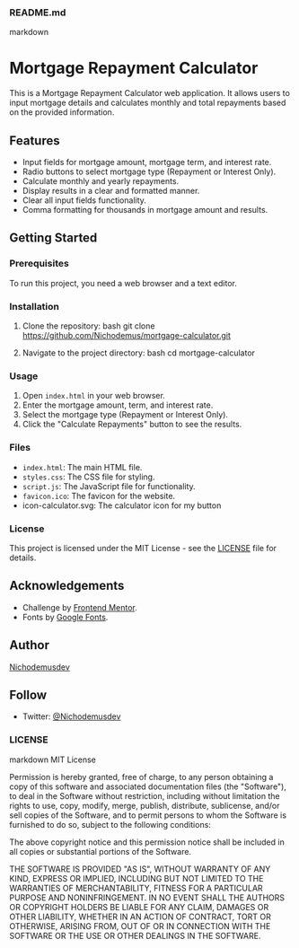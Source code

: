 ### README.md
markdown
# Mortgage Repayment Calculator

This is a Mortgage Repayment Calculator web application. It allows users to input mortgage details and calculates monthly and total repayments based on the provided information.

## Features

- Input fields for mortgage amount, mortgage term, and interest rate.
- Radio buttons to select mortgage type (Repayment or Interest Only).
- Calculate monthly and yearly repayments.
- Display results in a clear and formatted manner.
- Clear all input fields functionality.
- Comma formatting for thousands in mortgage amount and results.

## Getting Started

### Prerequisites

To run this project, you need a web browser and a text editor.

### Installation

1. Clone the repository:
   bash
   git clone https://github.com/Nichodemus/mortgage-calculator.git
   
2. Navigate to the project directory:
   bash
   cd mortgage-calculator
   

### Usage

1. Open `index.html` in your web browser.
2. Enter the mortgage amount, term, and interest rate.
3. Select the mortgage type (Repayment or Interest Only).
4. Click the "Calculate Repayments" button to see the results.

### Files

- `index.html`: The main HTML file.
- `styles.css`: The CSS file for styling.
- `script.js`: The JavaScript file for functionality.
- `favicon.ico`: The favicon for the website.
- icon-calculator.svg: The calculator icon for my button

### License

This project is licensed under the MIT License - see the [LICENSE](LICENSE) file for details.

## Acknowledgements

- Challenge by [Frontend Mentor](https://www.frontendmentor.io/).
- Fonts by [Google Fonts](https://fonts.google.com/).

## Author

  [Nichodemusdev](https://github.com/Nichodemusdev)

## Follow

- Twitter: [@Nichodemusdev](https://twitter.com/nichodemusdev)


### LICENSE
markdown
MIT License

Permission is hereby granted, free of charge, to any person obtaining a copy
of this software and associated documentation files (the "Software"), to deal
in the Software without restriction, including without limitation the rights
to use, copy, modify, merge, publish, distribute, sublicense, and/or sell
copies of the Software, and to permit persons to whom the Software is
furnished to do so, subject to the following conditions:

The above copyright notice and this permission notice shall be included in all
copies or substantial portions of the Software.

THE SOFTWARE IS PROVIDED "AS IS", WITHOUT WARRANTY OF ANY KIND, EXPRESS OR
IMPLIED, INCLUDING BUT NOT LIMITED TO THE WARRANTIES OF MERCHANTABILITY,
FITNESS FOR A PARTICULAR PURPOSE AND NONINFRINGEMENT. IN NO EVENT SHALL THE
AUTHORS OR COPYRIGHT HOLDERS BE LIABLE FOR ANY CLAIM, DAMAGES OR OTHER
LIABILITY, WHETHER IN AN ACTION OF CONTRACT, TORT OR OTHERWISE, ARISING FROM,
OUT OF OR IN CONNECTION WITH THE SOFTWARE OR THE USE OR OTHER DEALINGS IN THE
SOFTWARE.
